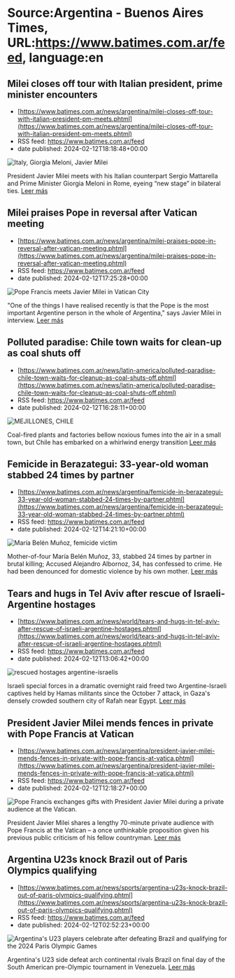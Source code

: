 # Source:Argentina - Buenos Aires Times, URL:https://www.batimes.com.ar/feed, language:en

## Milei closes off tour with Italian president, prime minister encounters
 - [https://www.batimes.com.ar/news/argentina/milei-closes-off-tour-with-italian-president-pm-meets.phtml](https://www.batimes.com.ar/news/argentina/milei-closes-off-tour-with-italian-president-pm-meets.phtml)
 - RSS feed: https://www.batimes.com.ar/feed
 - date published: 2024-02-12T18:18:48+00:00

<p><img alt="Italy, Giorgia Meloni, Javier Milei " src="https://fotos.perfil.com/2024/02/12/trim/540/304/italy-giorgia-meloni-javier-milei-1754332.jpg" /></p>President Javier Milei meets with his Italian counterpart Sergio Mattarella and Prime Minister Giorgia Meloni in Rome, eyeing “new stage” in bilateral ties. <a href="https://www.batimes.com.ar/news/argentina/milei-closes-off-tour-with-italian-president-pm-meets.phtml">Leer más</a>

## Milei praises Pope in reversal after Vatican meeting
 - [https://www.batimes.com.ar/news/argentina/milei-praises-pope-in-reversal-after-vatican-meeting.phtml](https://www.batimes.com.ar/news/argentina/milei-praises-pope-in-reversal-after-vatican-meeting.phtml)
 - RSS feed: https://www.batimes.com.ar/feed
 - date published: 2024-02-12T17:25:28+00:00

<p><img alt="Pope Francis meets Javier Milei in Vatican City" src="https://fotos.perfil.com/2024/02/12/trim/540/304/pope-francis-meets-javier-milei-in-vatican-city-1754306.jpg" /></p>"One of the things I have realised recently is that the Pope is the most important Argentine person in the whole of Argentina," says Javier Milei in interview. <a href="https://www.batimes.com.ar/news/argentina/milei-praises-pope-in-reversal-after-vatican-meeting.phtml">Leer más</a>

## Polluted paradise: Chile town waits for clean-up as coal shuts off
 - [https://www.batimes.com.ar/news/latin-america/polluted-paradise-chile-town-waits-for-cleanup-as-coal-shuts-off.phtml](https://www.batimes.com.ar/news/latin-america/polluted-paradise-chile-town-waits-for-cleanup-as-coal-shuts-off.phtml)
 - RSS feed: https://www.batimes.com.ar/feed
 - date published: 2024-02-12T16:28:11+00:00

<p><img alt="MEJILLONES, CHILE" src="https://fotos.perfil.com/2024/02/12/trim/540/304/mejillones-chile-1754284.jpg" /></p>Coal-fired plants and factories bellow noxious fumes into the air in a small town, but Chile has embarked on a whirlwind energy transition <a href="https://www.batimes.com.ar/news/latin-america/polluted-paradise-chile-town-waits-for-cleanup-as-coal-shuts-off.phtml">Leer más</a>

## Femicide in Berazategui: 33-year-old woman stabbed 24 times by partner
 - [https://www.batimes.com.ar/news/argentina/femicide-in-berazategui-33-year-old-woman-stabbed-24-times-by-partner.phtml](https://www.batimes.com.ar/news/argentina/femicide-in-berazategui-33-year-old-woman-stabbed-24-times-by-partner.phtml)
 - RSS feed: https://www.batimes.com.ar/feed
 - date published: 2024-02-12T14:21:10+00:00

<p><img alt="María Belén Muñoz, femicide victim" src="https://fotos.perfil.com/2024/02/12/trim/540/304/maria-belen-munoz-femicide-victim-1754239.jpg" /></p>Mother-of-four María Belén Muñoz, 33, stabbed 24 times by partner in brutal killing; Accused Alejandro Albornoz, 34, has confessed to crime. He had been denounced for domestic violence by his own mother.
 <a href="https://www.batimes.com.ar/news/argentina/femicide-in-berazategui-33-year-old-woman-stabbed-24-times-by-partner.phtml">Leer más</a>

## Tears and hugs in Tel Aviv after rescue of Israeli-Argentine hostages
 - [https://www.batimes.com.ar/news/world/tears-and-hugs-in-tel-aviv-after-rescue-of-israeli-argentine-hostages.phtml](https://www.batimes.com.ar/news/world/tears-and-hugs-in-tel-aviv-after-rescue-of-israeli-argentine-hostages.phtml)
 - RSS feed: https://www.batimes.com.ar/feed
 - date published: 2024-02-12T13:06:42+00:00

<p><img alt="rescued hostages argentine-israelis" src="https://fotos.perfil.com/2024/02/12/trim/540/304/rescued-hostages-argentine-israelis-1754223.jpg" /></p>Israeli special forces in a dramatic overnight raid freed two Argentine-Israeli captives held by Hamas militants since the October 7 attack, in Gaza's densely crowded southern city of Rafah near Egypt.
 <a href="https://www.batimes.com.ar/news/world/tears-and-hugs-in-tel-aviv-after-rescue-of-israeli-argentine-hostages.phtml">Leer más</a>

## President Javier Milei mends fences in private with Pope Francis at Vatican
 - [https://www.batimes.com.ar/news/argentina/president-javier-milei-mends-fences-in-private-with-pope-francis-at-vatica.phtml](https://www.batimes.com.ar/news/argentina/president-javier-milei-mends-fences-in-private-with-pope-francis-at-vatica.phtml)
 - RSS feed: https://www.batimes.com.ar/feed
 - date published: 2024-02-12T12:18:27+00:00

<p><img alt="Pope Francis exchanges gifts with President Javier Milei during a private audience at the Vatican. " src="https://fotos.perfil.com/2024/02/12/trim/540/304/pope-francis-exchanges-gifts-with-president-javier-milei-during-a-private-audience-at-the-vatican-1754192.jpg" /></p>President Javier Milei shares a lengthy 70-minute private audience with Pope Francis at the Vatican – a once unthinkable proposition given his previous public criticism of his fellow countryman. <a href="https://www.batimes.com.ar/news/argentina/president-javier-milei-mends-fences-in-private-with-pope-francis-at-vatica.phtml">Leer más</a>

## Argentina U23s knock Brazil out of Paris Olympics qualifying
 - [https://www.batimes.com.ar/news/sports/argentina-u23s-knock-brazil-out-of-paris-olympics-qualifying.phtml](https://www.batimes.com.ar/news/sports/argentina-u23s-knock-brazil-out-of-paris-olympics-qualifying.phtml)
 - RSS feed: https://www.batimes.com.ar/feed
 - date published: 2024-02-12T02:52:23+00:00

<p><img alt="Argentina's U23 players celebrate after defeating Brazil and qualifying for the 2024 Paris Olympic Games" src="https://fotos.perfil.com/2024/02/11/trim/540/304/argentinas-u23-players-celebrate-after-defeating-brazil-and-qualifying-for-the-2024-paris-olympic-games-1754124.jpg" /></p>Argentina's U23 side defeat arch continental rivals Brazil on final day of the South American pre-Olympic tournament in Venezuela. <a href="https://www.batimes.com.ar/news/sports/argentina-u23s-knock-brazil-out-of-paris-olympics-qualifying.phtml">Leer más</a>

